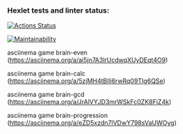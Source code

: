 ### Hexlet tests and linter status:
[![Actions Status](https://github.com/Dmitry-Perexozhev/python-project-49/actions/workflows/hexlet-check.yml/badge.svg)](https://github.com/Dmitry-Perexozhev/python-project-49/actions)

[![Maintainability](https://api.codeclimate.com/v1/badges/94eeb5b753f2748e5579/maintainability)](https://codeclimate.com/github/Dmitry-Perexozhev/python-project-49/maintainability)

asciinema game brain-even (https://asciinema.org/a/ai5jn7A3lrUcdwqXUyDEqt4O9)

asciinema game brain-calc (https://asciinema.org/a/5zjMH4tBlli6rwRq09TIg6QSe)

asciinema game brain-gcd (https://asciinema.org/a/JrAlVYJD3mrWSkFc0ZK8FjZ4k)

asciinema game brain-progression (https://asciinema.org/a/eZD5xzdn7lVDwY798sVaUWOyg)
